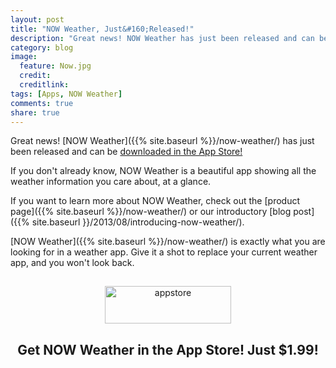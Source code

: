 ```yaml
---
layout: post
title: "NOW Weather, Just&#160;Released!"
description: "Great news! NOW Weather has just been released and can be downloaded in the App Store!"
category: blog
image:
  feature: Now.jpg
  credit: 
  creditlink: 
tags: [Apps, NOW Weather]
comments: true
share: true
---
```


Great news! [NOW Weather]({{% site.baseurl %}}/now-weather/) has just been released and can be [downloaded in the App Store!](https://itunes.apple.com/us/app/now-weather/id623127009?ls=1&mt=8)

If you don't already know, NOW Weather is a beautiful app showing all the weather information you care about, at a glance.

If you want to learn more about NOW Weather, check out the [product page]({{% site.baseurl %}}/now-weather/) or our introductory [blog post]({{% site.baseurl }}/2013/08/introducing-now-weather/).

[NOW Weather]({{% site.baseurl %}}/now-weather/) is exactly what you are looking for in a weather app. Give it a shot to replace your current weather app, and you won't look back.

<div style="text-align: center">
	<a href="https://itunes.apple.com/us/app/now-weather/id623127009?ls=1&amp;mt=8">
		<img class="alignnone size-full wp-image-7605" alt="appstore" src="http://www.kickstandapps.com/wp-content/uploads/2013/08/appstore.png" width="202" height="60" style="margin-top: 15px;" />
	</a>
	<h2>Get NOW Weather in the App&#160;Store! Just&#160;$1.99!</h2>
</div>
